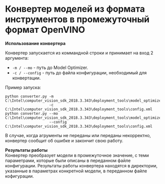 # Конвертер моделей из формата инструментов в промежуточный формат OpenVINO

**Использование конвертера**  

Конвертер запускается из коммандной строки и принимает
на вход 2 аргумента:

- `-m / --mo` - путь до Model Optimizer.
- `-с / --config` - путь до файла конфигурации,
  необходимый для конвертации.

Пример запуска:  
```
python converter.py -m C:\Intel\computer_vision_sdk_2018.3.343\deployment_tools\model_optimizer\mo.py
                    -c C:\Intel\computer_vision_sdk_2018.3.343\deployment_tools\config.xml
python converter.py --mo C:\Intel\computer_vision_sdk_2018.3.343\deployment_tools\model_optimizer\mo.py
                    --config C:\Intel\computer_vision_sdk_2018.3.343\deployment_tools\config.xml
```

В случае, когда агрументы не переданы или переданы
некорректно, конвертер сообщит об ошибке и закончит свою работу.

**Результаты работы**  
Конвертер преобразует модели в промежуточное значение, с теми параметрами,
которые были описаны в переданном файле конфигурации. Результаты работы
конвертера находятся в директории, указанные в параметрах конкретной модели,
в переданном файле кофигурации.